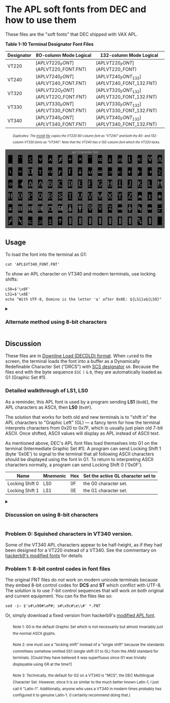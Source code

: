 # The APL soft fonts from DEC and how to use them

These files are the "soft fonts" that DEC shipped with VAX APL. 

**Table 1-10 Terminal Designator Font Files**

| Designator | 8O-column Mode Logical               | 132-column Mode Logical                      |
|------------|--------------------------------------|----------------------------------------------|
| VT220      | [APL$VT220_FONT](APL$VT220_FONT.FNT) | [APL$VT220_FONT](APL$VT220_FONT)             |
| VT240      | [APL$VT240_FONT](APL$VT240_FONT.FNT) | [APL$VT240_FONT_132](APL$VT240_FONT_132.FNT) |
| VT320      | [APL$VT22O_FONT](APL$VT22O_FONT.FNT) | [APL$VT320_FONT_132](APL$VT320_FONT_132.FNT) |
| VT330      | [APL$VT330_FONT](APL$VT330_FONT.FNT) | [APL$VT330_FONT_132](APL$VT330_FONT_132.FNT) |
| VT340      | [APL$VT340_FONT](APL$VT340_FONT.FNT) | [APL$VT340_FONT_132](APL$VT340_FONT_132.FNT) |

<ul><i>

<sup><sub>Duplicates: The [install file](../saveset/A/kitinstal.com) copies the
VT220 80-column font as "VT240" and both the 80- and 132-column VT330
fonts as "VT340". Note that the VT240 has a 132-column font which the
VT220 lacks.</sub></sup>

</i></ul>

![Montage of DEC's VT340 APL characters][montage]

[montage]: ../../../charset/uplineload/apl-montage.png "Picture enlarged to show detail"



## Usage

To load the font into the terminal as G1:

    cat 'APL$VT340_FONT.FNT'
    
To show an APL character on VT340 and modern terminals, use locking shifts:

    LS0=$'\x0F'
    LS1=$'\x0E'
    echo "With UTF-8, Domino is the letter 'a' after 0x0E: ${LS1}a${LS0}"

<details><summary><h3>Alternate method using 8-bit characters</h3></summary>

This works on a VT340 and other Latin-1 terminals, but is not
compatible with modern UTF-8 terminals.
    
    LS1R=$'\x1B\x7E'
    LS2R=$'\x1B\x7D'

	echo ${LS1R} 		# Map GR as G1 (APL)
    echo $'The VT340 can show Domino as character 0xE1: \xe1'
	echo ${LS2R} 		# Map GR as G2 (Default, usually Latin-1 on VT340)

</details>

## Discussion

These files are in [Downline Load (DECDLD) format][DECDLD]. When
`cat`ed to the screen, the terminal loads the font into a buffer as a
Dynamically Redefinable Character Set ("DRCS") with [SCS designator][Dscs] 
`&0`. Because the files end with the byte sequence `ESC` `)` `&` `0`, 
they are automatically loaded as G1 (Graphic Set #1).

[DECDLD]: https://github.com/hackerb9/vt340test/raw/main/docs/EK-PPLV2-PM.B01_Level_2_Sixel_Programming_Reference.pdf#page=114

[Dscs]: https://github.com/hackerb9/vt340test/blob/main/docs/EK-VT3XX-TP-002_VT330_VT340_Text_Programming_May88.pdf#page=105

### Detailed walkthrough of LS1, LS0

As a reminder, this APL font is used by a program sending **LS1**
(`0x0E`), the APL characters as ASCII, then **LS0** (`0x0F`).

The solution that works for both old and new terminals is to "shift
in" the APL characters to "Graphic Left" (GL) — a fancy term for how
the terminal interprets characters from 0x20 to 0x7F, which is usually
just plain old 7-bit ASCII. Once shifted, ASCII values will display as
APL instead of ASCII text.

As mentioned above, DEC's APL font files load themselves into G1 on
the terminal (Intermediate Graphic Set #1). A program can send Locking
Shift 1 (byte '0x0E') to signal to the terminal that all following
ASCII characters should be displayed using the font in G1. To return
to interpreting ASCII characters normally, a program can send Locking
Shift 0 ('0x0F').

| Name                  | Mnemonic | Hex   | Set the active GL character set to |
|-----------------------|----------|-------|------------------------------------|
| Locking Shift 0       | LS0      | 0F    | the G0 character set.              |
| Locking Shift 1       | LS1      | 0E    | the G1 character set.              |



<details><summary><h3>Discussion on using 8-bit characters</h3></summary>

By default the VT340 uses Intermediate Graphics Set G2 for displaying
"Graphic Right", that is, it looks in G2 for the font to display the
8-bit characters 0xA1 to 0xFE. (Usually, G2 holds the Latin-1 font.)

Modern Unicode terminals cannot use Graphic Right to display alternate
glyphs because bytes with the high-bit set are reserved for UTF-8
sequences. However, a non-Unicode terminal like the VT340 have the
option to access APL characters more efficiently by using 8-bit
characters. This saves on the bytes sent every time a program wants to
switch between 7-bit characters being interpreted as ASCII or APL.
Since a program will often want to show both, it is plausible that
20th century programmers would have chosen to simply load the APL font
into GR and only switch it out if one wanted to use characters from
the Latin-1 _répertoire_.

Of course, now that UTF-8 is the standard for terminals, there is no
point in using Graphic Right for this kind of optimization. 

However, if you wish to do it, the key is to simply use the "Right"
versions of the Locking shift. In particular, shift in G1 to GR using
**LS1R**. From then on, ASCII characters can be used as normal and APL
can be shown any time using 8-bit characters. See
[DECAPL](../aplfontb9/DECAPL.md) for a full character map.

To reset the terminal to the default, use **LS2R** to shift G2 to GR.
That will once again allow access to Latin-1 characters. 

| Name                  | Mnemonic | Hex   | Set the active GR character set to |
|-----------------------|----------|-------|------------------------------------|
| Locking Shift 1 Right | LS1R     | 1B 7E | the G1 character set.              |
| Locking Shift 2 Right | LS2R     | 1B 7D | the G2 character set.              |

</details>



### Problem 0: Squished characters in VT340 version.

Some of the VT340 APL characters appear to be half-height, as if they
had been designed for a VT220 instead of a VT340. See the commentary on
[hackerb9's modified fonts](../aplfontb9#squished-fonts-on-vt340) for details.

### Problem 1: 8-bit control codes in font files

The original FNT files do _not_ work on modern unicode terminals 
because they embed 8-bit control codes for **DCS** and **ST**
which conflict with UTF-8. The solution is to use 7-bit control sequences
that will work on both original and current equipment. You can fix the
files like so:

    sed -i~ $'s#\x90#\eP#; s#\x9c#\e\\#' *.FNT

Or, simply download a fixed version from hackerb9's [modified APL font](../aplfontb9).


<ol><sub>
	Note 1: G0 is the default Graphic Set which is
	not necessarily but almost invariably 
	just the normal ASCII glyphs.
</sub></ol>

<ol><sub>
	Note 2: one must use a "locking shift" 
 	instead of a "single shift" because
	the standards committees somehow omitted SS1 
	(single shift G1 to GL) from the ANSI
	standard for terminals. [Could they have
	believed it was superfluous since G1 was
	trivially displayable using GR at the time?]
</sub></ol>

<ol><sub> 
	Note 3: Technically, the default for G2 on a VT340 is "MCS",
	the DEC Multilingual Character Set. However, since it is so
 	similar to the much better known Latin-1, I just call it "Latin-1".
    Additionally, anyone who uses a VT340 in modern times
    probably has configured it to genuine Latin-1. (I certainly recommend
	doing that.)
</sub></ol>

